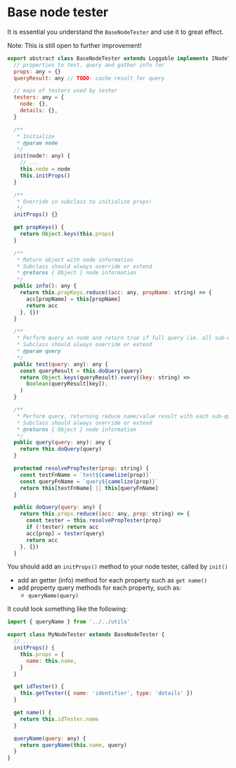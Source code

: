 # Base node tester

It is essential you understand the `BaseNodeTester` and use it to great effect.

Note: This is still open to further improvement!

```js
export abstract class BaseNodeTester extends Loggable implements INodeTester {
  // properties to test, query and gather info for
  props: any = {}
  queryResult: any // TODO: cache result for query

  // maps of testers used by tester
  testers: any = {
    node: {},
    details: {},
  }

  /**
   * Initialize
   * @param node
   */
  init(node?: any) {
    // ...
    this.node = node
    this.initProps()
  }

  /**
   * Override in subclass to initialize props!
   */
  initProps() {}

  get propKeys() {
    return Object.keys(this.props)
  }

  /**
   * Return object with node information
   * Subclass should always override or extend
   * @returns { Object } node information
   */
  public info(): any {
    return this.propKeys.reduce((acc: any, propName: string) => {
      acc[propName] = this[propName]
      return acc
    }, {})
  }

  /**
   * Perform query on node and return true if full query (ie. all sub-queries pass) or false otherwise
   * Subclass should always override or extend
   * @param query
   */
  public test(query: any): any {
    const queryResult = this.doQuery(query)
    return Object.keys(queryResult).every((key: string) =>
      Boolean(queryResult[key]),
    )
  }

  /**
   * Perform query, returning reduce name/value result with each sub-query result
   * Subclass should always override or extend
   * @returns { Object } node information
   */
  public query(query: any): any {
    return this.doQuery(query)
  }

  protected resolvePropTester(prop: string) {
    const testFnName = `test${camelize(prop)}`
    const queryFnName = `query${camelize(prop)}`
    return this[testFnName] || this[queryFnName]
  }

  public doQuery(query: any) {
    return this.props.reduce((acc: any, prop: string) => {
      const tester = this.resolvePropTester(prop)
      if (!tester) return acc
      acc[prop] = tester(query)
      return acc
    }, {})
  }
```

You should add an `initProps()` method to your node tester, called by `init()`

* add an getter (info) method for each property such as `get name()`
* add property query methods for each property, such as:
  * `queryName(query)`

It could look something like the following:

```js
import { queryName } from '../../utils'

export class MyNodeTester extends BaseNodeTester {
  // ...
  initProps() {
    this.props = {
      name: this.name,
    }
  }

  get idTester() {
    this.getTester({ name: 'identifier', type: 'details' })
  }

  get name() {
    return this.idTester.name
  }

  queryName(query: any) {
    return queryName(this.name, query)
  }
}
```
